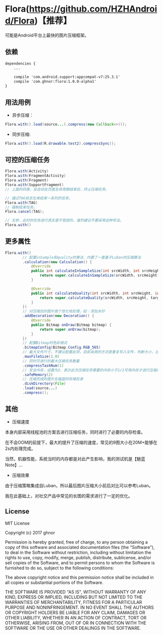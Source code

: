 # Flora(https://github.com/HZHAndroid/Flora)【推荐】

可能是Android平台上最快的图片压缩框架。

## 依赖

```xml
dependencies {
	...
	
    compile 'com.android.support:appcompat-v7:25.3.1'
    compile 'com.ghnor:flora:1.0.0-alpha1'
}
```

## 用法用例

* 异步压缩：

```java
Flora.with().load(source...).compress(new Callback<>());
```

* 同步压缩:

```java
Flora.with().load(R.drawable.test2).compressSync();
```

## 可控的压缩任务

```java
Flora.with(Activity)
Flora.with(FragmentActivity)
Flora.with(Fragment)
Flora.with(SupportFragment)
// 上面的四类，会自动在页面生命周期结束后，终止压缩任务。

// 通过TAG标志位来结束一系列的任务。
Flora.with(TAG)
// 强制结束任务。
Flora.cancel(TAG);

// 无参，此时的任务进行其实是不受控的，强烈建议不要采用这种写法。
Flora.with() 
```

## 更多属性
```java
Flora.with()
        // 配置inSample和quality的算法，内置了一套基于Luban的压缩算法
        .calculation(new Calculation() {
            @Override
            public int calculateInSampleSize(int srcWidth, int srcHeight) {
                return super.calculateInSampleSize(srcWidth, srcHeight);
            }

            @Override
            public int calculateQuality(int srcWidth, int srcHeight, int targetWidth, int targetHeight) {
                return super.calculateQuality(srcWidth, srcHeight, targetWidth, targetHeight);
            }
        })
        // 对压缩后的图片做个性化地处理，如：添加水印
        .addDecoration(new Decoration() {
            @Override
            public Bitmap onDraw(Bitmap bitmap) {
                return super.onDraw(bitmap);
            }
        })
        // 配置Bitmap的色彩格式
        .bitmapConfig(Bitmap.Config.RGB_565)
        // 最大文件尺寸，不建议配置此项，目前采用的方式是重复写入文件，判断大小，比较耗时
        .maxFileSize(1.0)
        // 同时可进行的最大压缩任务数量
        .compressTaskNum(1)
        // 安全内存，设置为2，表示此次压缩任务需要的内存小于1/2可用内存才进行压缩任务
        .safeMemory(2)
        // 压缩完成的图片在磁盘的存储目录
        .diskDirectory(File)
        .load(source...)
        .compress();
```

## 其他

* 压缩速度

本身内部采用线程池的方案去进行压缩任务，同时进行了必要的内存检查。

在不会OOM的前提下，最大的提升了压缩的速度，常见的9图大小在20M+能够在2s内处理完成。

当然，机器性能，系统当时的内存都是对此产生影响，我的测试机是【魅蓝Note】...

* 压缩效果

由于压缩策略集成自Luban，所以最后图片压缩大小前后对比可以参考Luban。

我在此基础上，对社交产品中常见的长图的需求进行了一定的优化。

## License

MIT License

Copyright (c) 2017 ghnor

Permission is hereby granted, free of charge, to any person obtaining a copy
of this software and associated documentation files (the "Software"), to deal
in the Software without restriction, including without limitation the rights
to use, copy, modify, merge, publish, distribute, sublicense, and/or sell
copies of the Software, and to permit persons to whom the Software is
furnished to do so, subject to the following conditions:

The above copyright notice and this permission notice shall be included in all
copies or substantial portions of the Software.

THE SOFTWARE IS PROVIDED "AS IS", WITHOUT WARRANTY OF ANY KIND, EXPRESS OR
IMPLIED, INCLUDING BUT NOT LIMITED TO THE WARRANTIES OF MERCHANTABILITY,
FITNESS FOR A PARTICULAR PURPOSE AND NONINFRINGEMENT. IN NO EVENT SHALL THE
AUTHORS OR COPYRIGHT HOLDERS BE LIABLE FOR ANY CLAIM, DAMAGES OR OTHER
LIABILITY, WHETHER IN AN ACTION OF CONTRACT, TORT OR OTHERWISE, ARISING FROM,
OUT OF OR IN CONNECTION WITH THE SOFTWARE OR THE USE OR OTHER DEALINGS IN THE
SOFTWARE.
